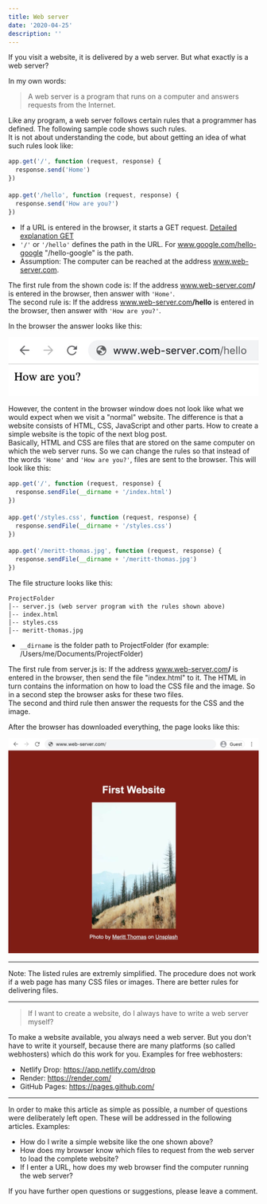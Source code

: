 ```yaml
---
title: Web server
date: '2020-04-25'
description: ''
---
```


If you visit a website, it is delivered by a web server. But what exactly is a web server?

In my own words:

> A web server is a program that runs on a computer and answers requests from the Internet.

Like any program, a web server follows certain rules that a programmer has defined. The following sample code shows such rules.<br />
It is not about understanding the code, but about getting an idea of what such rules look like:

```js
app.get('/', function (request, response) {
  response.send('Home')
})

app.get('/hello', function (request, response) {
  response.send('How are you?')
})
```

- If a URL is entered in the browser, it starts a GET request. [Detailed explanation GET](https://developer.mozilla.org/en-US/docs/Web/HTTP/Methods/GET)
- `'/'` or `'/hello'` defines the path in the URL. For www.google.com/hello-google "/hello-google" is the path.
- Assumption: The computer can be reached at the address www.web-server.com.

The first rule from the shown code is: If the address www.web-server.com<b>/</b> is entered in the browser, then answer with `'Home'`.<br />
The second rule is: If the address www.web-server.com<b>/hello</b> is entered in the browser, then answer with `'How are you?'`.<br/>

In the browser the answer looks like this:

![Browser window, which shows the words 'How are you?'](./web-server-hello.jpg)

However, the content in the browser window does not look like what we would expect when we visit a "normal" website. The difference is that a website consists of HTML, CSS, JavaScript and other parts. How to create a simple website is the topic of the next blog post.<br />
Basically, HTML and CSS are files that are stored on the same computer on which the web server runs. So we can change the rules so that instead of the words `'Home'` and `'How are you?'`, files are sent to the browser. This will look like this:

```js
app.get('/', function (request, response) {
  response.sendFile(__dirname + '/index.html')
})

app.get('/styles.css', function (request, response) {
  response.sendFile(__dirname + '/styles.css')
})

app.get('/meritt-thomas.jpg', function (request, response) {
  response.sendFile(__dirname + '/meritt-thomas.jpg')
})
```

The file structure looks like this:

```
ProjectFolder
│-- server.js (web server program with the rules shown above)
│-- index.html
│-- styles.css
│-- meritt-thomas.jpg
```

- `__dirname` is the folder path to ProjectFolder (for example: /Users/me/Documents/ProjectFolder)

The first rule from server.js is: If the address www.web-server.com<b>/</b> is entered in the browser, then send the file "index.html" to it. The HTML in turn contains the information on how to load the CSS file and the image. So in a second step the browser asks for these two files.<br />
The second and third rule then answer the requests for the CSS and the image.

After the browser has downloaded everything, the page looks like this:

![browser window, which displays a web page with a title and an image](./web-server-website.jpg)

---

Note: The listed rules are extremly simplified. The procedure does not work if a web page has many CSS files or images. There are better rules for delivering files.

---

> If I want to create a website, do I always have to write a web server myself?

To make a website available, you always need a web server. But you don't have to write it yourself, because there are many platforms (so called webhosters) which do this work for you. Examples for free webhosters:

- Netlify Drop: https://app.netlify.com/drop
- Render: https://render.com/
- GitHub Pages: https://pages.github.com/

---

In order to make this article as simple as possible, a number of questions were deliberately left open. These will be addressed in the following articles. Examples:

- How do I write a simple website like the one shown above?
- How does my browser know which files to request from the web server to load the complete website?
- If I enter a URL, how does my web browser find the computer running the web server?

If you have further open questions or suggestions, please leave a comment.
